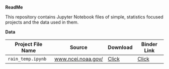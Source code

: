 **ReadMe**

This repository contains Jupyter Notebook files of simple, statistics focused projects and the data used in them.

**Data**

| Project File Name  | Source | Download | Binder Link |
| ------------- | ------------- |-------------|-------------|
| `rain_temp.ipynb`  | www.ncei.noaa.gov/  |[Click](https://www.ncei.noaa.gov/access/services/data/v1?dataset=daily-summaries&stations=USC00457180,USC00390043&startDate=2010-01-01&endDate=2020-12-31&dataTypes=PRCP,TMAX,TMIN&format=json&units=metric&includeStationName=true&includeStationLocation=true)|[Click](https://hub.gesis.mybinder.org/user/danebencedavid-statistics-80z88wxz/doc/tree/rain_temp.ipynb)|
 
